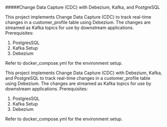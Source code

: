 #####Change Data Capture (CDC) with Debezium, Kafka, and PostgreSQL

This project implements Change Data Capture (CDC) to track real-time changes in a customer_profile table using Debezium.
The changes are streamed as Kafka topics for use by downstream applications.
Prerequisites:
1. PostgresSQL
2. Kafka Setup
3. Debezium

Refer to docker_compose.yml for the environment setup.

This project implements Change Data Capture (CDC) with Debezium, Kafka, and PostgreSQL to track real-time changes in a customer_profile table using Debezium.
The changes are streamed as Kafka topics for use by downstream applications.
Prerequisites:
1. PostgresSQL
2. Kafka Setup
3. Debezium

Refer to docker_compose.yml for the environment setup.
